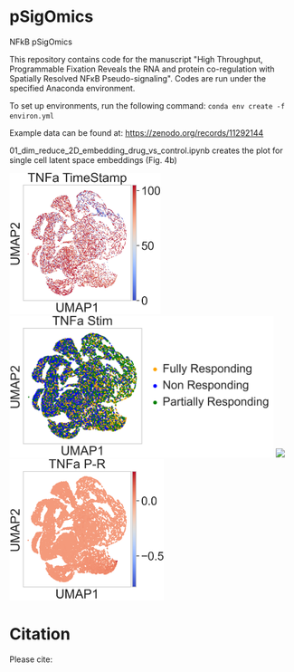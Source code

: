 # pSigOmics
NFkB pSigOmics

This repository contains code for the manuscript "High Throughput, Programmable Fixation Reveals the RNA and protein co-regulation with Spatially Resolved NFκB Pseudo-signaling". Codes are run under the specified Anaconda environment.

To set up environments, run the following command: `conda env create -f environ.yml`

Example data can be found at: https://zenodo.org/records/11292144

01_dim_reduce_2D_embedding_drug_vs_control.ipynb creates the plot for single cell latent space embeddings (Fig. 4b)

<img src="https://github.com/coskunlab/pSigOmics/blob/main/figures/TNFa_time.png" height="250"> <img src="https://github.com/coskunlab/pSigOmics/blob/main/figures/TNFa_stim.png" height="250"> <img src="https://github.com/coskunlab/spaGNN/blob/main/seqFISH_analysis/subcellular_analysis/figures/seqfish%20confusion%20matrix%20network%20variance%20clustering%20v.%20cell%20type.pkl.png" height="250"> <img src="https://github.com/coskunlab/pSigOmics/blob/main/figures/TNFa_P-R.png" height="250">

# Citation

Please cite: 
